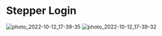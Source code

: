 # Stepper Login


![photo_2022-10-12_17-39-35](https://user-images.githubusercontent.com/113766592/195340039-4bb9e4fc-3378-42fb-b2bd-46d6fa55022b.jpg)
![photo_2022-10-12_17-39-32](https://user-images.githubusercontent.com/113766592/195340053-94db1bee-a7bd-45d2-a6c1-42a6936a151d.jpg)
